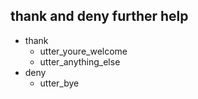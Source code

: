 ## thank and deny further help
* thank
  - utter_youre_welcome
  - utter_anything_else
* deny
  - utter_bye